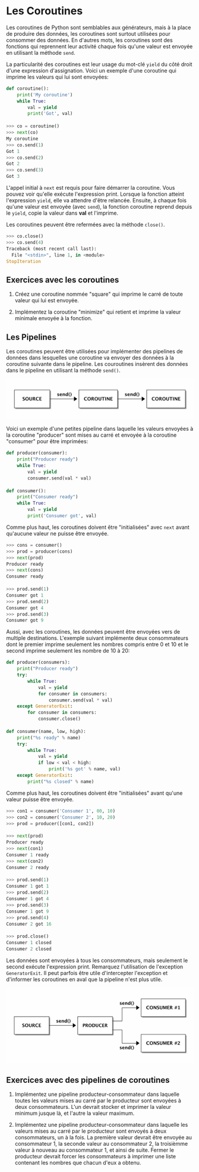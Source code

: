 # Les Coroutines

Les coroutines de Python sont semblables aux générateurs, mais à la place de produire des données, les coroutines sont surtout utilisées pour consommer des données. En d'autres mots, les coroutines sont des fonctions qui reprennent leur activité chaque fois qu'une valeur est envoyée en utilisant la méthode `send`.

La particularité des coroutines est leur usage du mot-clé `yield` du côté droit d'une expression d'assignation. Voici un exemple d'une coroutine qui imprime les valeurs qui lui sont envoyées:

```Python
def coroutine():
    print('My coroutine')
    while True:
        val = yield
        print('Got', val)

>>> co = coroutine()
>>> next(co)
My coroutine
>>> co.send(1)
Got 1
>>> co.send(2)
Got 2
>>> co.send(3)
Got 3
```

L'appel initial à `next` est requis pour faire démarrer la coroutine. Vous pouvez voir qu'elle exécute l'expression print. Lorsque la fonction atteint l'expression `yield`, elle va attendre d'être relancée. Ensuite, à chaque fois qu'une valeur est envoyée (avec `send`), la fonction coroutine reprend depuis le `yield`, copie la valeur dans **val** et l'imprime.  

Les coroutines peuvent être refermées avec la méthode `close()`.

```Python
>>> co.close()
>>> co.send(4)
Traceback (most recent call last):
  File "<stdin>", line 1, in <module>
StopIteration
```

## Exercices avec les coroutines

1.  Créez une coroutine nommée "square" qui imprime le carré de toute valeur qui lui est envoyée.

2.  Implémentez la coroutine "minimize" qui retient et imprime la valeur minimale envoyée à la fonction.

## Les Pipelines

Les coroutines peuvent être utilisées pour implémenter des pipelines de données dans lesquelles une coroutine va envoyer des données à la coroutine suivante dans le pipeline. Les couroutines insèrent des données dans le pipeline en utilisant la méthode `send()`.

![](images/coroutine_pipeline.png)

Voici un exemple d'une petites pipeline dans laquelle les valeurs envoyées à la coroutine "producer" sont mises au carré et envoyée à la coroutine "consumer" pour être imprimées:

```Python
def producer(consumer):
    print("Producer ready")
    while True:
        val = yield
        consumer.send(val * val)

def consumer():
    print("Consumer ready")
    while True:
        val = yield
        print('Consumer got', val)
```

Comme plus haut, les coroutines doivent être "initialisées" avec `next` avant qu'aucune valeur ne puisse être envoyée.

```Python
>>> cons = consumer()
>>> prod = producer(cons)
>>> next(prod)
Producer ready
>>> next(cons)
Consumer ready

>>> prod.send(1)
Consumer got 1
>>> prod.send(2)
Consumer got 4
>>> prod.send(3)
Consumer got 9
```

Aussi, avec les coroutines, les données peuvent être envoyées vers de multiple destinations. L'exemple suivant implémente deux consommateurs dont le premier imprime seulement les nombres compris entre 0 et 10 et le second imprime seulement les nombre de 10 à 20:

```Python
def producer(consumers):
    print("Producer ready")
    try:
        while True:
            val = yield
            for consumer in consumers:
                consumer.send(val * val)
    except GeneratorExit:
        for consumer in consumers:
            consumer.close()

def consumer(name, low, high):
    print("%s ready" % name)
    try:
        while True:
            val = yield
            if low < val < high:
                print('%s got' % name, val)
    except GeneratorExit:
        print("%s closed" % name)
```

Comme plus haut, les coroutines doivent être "initialisées" avant qu'une valeur puisse être envoyée.

```Python
>>> con1 = consumer('Consumer 1', 00, 10)
>>> con2 = consumer('Consumer 2', 10, 20)
>>> prod = producer([con1, con2])

>>> next(prod)
Producer ready
>>> next(con1)
Consumer 1 ready
>>> next(con2)
Consumer 2 ready

>>> prod.send(1)
Consumer 1 got 1
>>> prod.send(2)
Consumer 1 got 4
>>> prod.send(3)
Consumer 1 got 9
>>> prod.send(4)
Consumer 2 got 16

>>> prod.close()
Consumer 1 closed
Consumer 2 closed
```

Les données sont envoyées à tous les consommateurs, mais seulement le second exécute l'expression print. Remarquez l'utilisation de l'exception `GeneratorExit`. Il peut parfois être utile d'intercepter l'exception et d'informer les coroutines en aval que la pipeline n'est plus utile.

![](images/consumers_pipeline.png)

## Exercices avec des pipelines de coroutines

1.  Implémentez une pipeline producteur-consommateur dans laquelle toutes les valeurs mises au carré par le producteur sont envoyées à deux consommateurs. L'un devrait stocker et imprimer la valeur minimum jusque là, et l'autre la valeur maximum.

2.  Implémentez une pipeline producteur-consommateur dans laquelle les valeurs mises au carré par le producteur sont envoyés à deux consommateurs, un à la fois. La première valeur devrait être envoyée au consommateur 1, la seconde valeur au consommateur 2, la troisièmme valeur à nouveau au consommateur 1, et ainsi de suite. Fermer le producteur devrait forcer les consommateurs à imprimer une liste contenant les nombres que chacun d'eux a obtenu.